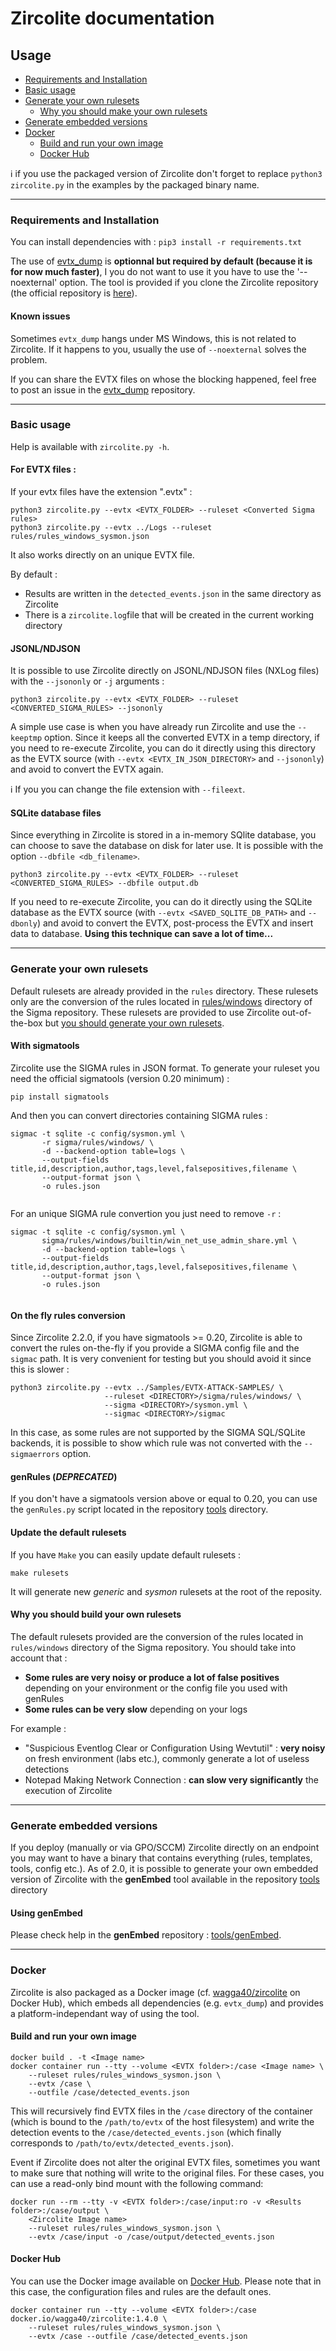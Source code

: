 # Zircolite documentation

## Usage

* [Requirements and Installation](#requirements-and-installation)
* [Basic usage](#basic-usage)
* [Generate your own rulesets](#generate-your-own-rulesets)
	* [Why you should make your own rulesets](#why-you-should-make-your-own-rulesets)
* [Generate embedded versions](#generate-embedded-versions)
* [Docker](#docker)
	* [Build and run your own image](#build-and-run-your-own-image)
	* [Docker Hub](#docker-Hub)

:information_source: if you use the packaged version of Zircolite don't forget to replace `python3 zircolite.py` in the examples by the packaged binary name.

---

### Requirements and Installation

You can install dependencies with : `pip3 install -r requirements.txt`

The use of [evtx_dump](https://github.com/omerbenamram/evtx) is **optionnal but required by default (because it is for now much faster)**, I you do not want to use it you have to use the '--noexternal' option. The tool is provided if you clone the Zircolite repository (the official repository is [here](https://github.com/omerbenamram/evtx)).

#### Known issues

Sometimes `evtx_dump` hangs under MS Windows, this is not related to Zircolite. If it happens to you, usually the use of `--noexternal` solves the problem.

If you can share the EVTX files on whose the blocking happened, feel free to post an issue in the [evtx_dump](https://github.com/omerbenamram/evtx/issues) repository.

---

### Basic usage 

Help is available with `zircolite.py -h`. 

#### For EVTX files : 

If your evtx files have the extension ".evtx" :

```shell
python3 zircolite.py --evtx <EVTX_FOLDER> --ruleset <Converted Sigma rules>
python3 zircolite.py --evtx ../Logs --ruleset rules/rules_windows_sysmon.json
```

It also works directly on an unique EVTX file.

By default : 

- Results are written in the `detected_events.json` in the same directory as Zircolite
- There is a `zircolite.log`file that will be created in the current working directory

#### JSONL/NDJSON

It is possible to use Zircolite directly on JSONL/NDJSON files (NXLog files) with the `--jsononly` or `-j` arguments : 

```shell
python3 zircolite.py --evtx <EVTX_FOLDER> --ruleset <CONVERTED_SIGMA_RULES> --jsononly
```

A simple use case is when you have already run Zircolite and use the `--keeptmp` option. Since it keeps all the converted EVTX in a temp directory, if you need to re-execute Zircolite, you can do it directly using this directory as the EVTX source (with `--evtx <EVTX_IN_JSON_DIRECTORY>` and `--jsononly`) and avoid to convert the EVTX again.

:information_source: If you you can change the file extension with `--fileext`.

#### SQLite database files

Since everything in Zircolite is stored in a in-memory SQlite database, you can choose to save the database on disk for later use. It is possible with the option `--dbfile <db_filename>`.

```shell
python3 zircolite.py --evtx <EVTX_FOLDER> --ruleset <CONVERTED_SIGMA_RULES> --dbfile output.db
```

If you need to re-execute Zircolite,  you can do it directly using the SQLite database as the EVTX source (with `--evtx <SAVED_SQLITE_DB_PATH>` and `--dbonly`) and avoid to convert the EVTX, post-process the EVTX and insert data to database. **Using this technique can save a lot of time...** 

---

### Generate your own rulesets

Default rulesets are already provided in the `rules` directory. These rulesets only are the conversion of the rules located in [rules/windows](https://github.com/SigmaHQ/sigma/tree/master/rules/windows) directory of the Sigma repository. These rulesets are provided to use Zircolite out-of-the-box but [you should generate your own rulesets](#why-you-should-build-your-own-rulesets).

#### With sigmatools

Zircolite use the SIGMA rules in JSON format. To generate your ruleset you need the official sigmatools (version 0.20 minimum) : 

```shell 
pip install sigmatools
```
And then you can convert directories containing SIGMA rules : 

```shell 
sigmac -t sqlite -c config/sysmon.yml \
       -r sigma/rules/windows/ \
       -d --backend-option table=logs \
       --output-fields title,id,description,author,tags,level,falsepositives,filename \
       --output-format json \
       -o rules.json
					  
```

For an unique SIGMA rule convertion you just need to remove `-r` : 

```shell 
sigmac -t sqlite -c config/sysmon.yml \
       sigma/rules/windows/builtin/win_net_use_admin_share.yml \
       -d --backend-option table=logs \
       --output-fields title,id,description,author,tags,level,falsepositives,filename \
       --output-format json \
       -o rules.json
					  
```
#### On the fly rules conversion

Since Zircolite 2.2.0, if you have sigmatools >= 0.20, Zircolite is able to convert the rules on-the-fly if you provide a SIGMA config file and the `sigmac` path. It is very convenient for testing but you should avoid it since this is slower : 

```shell
python3 zircolite.py --evtx ../Samples/EVTX-ATTACK-SAMPLES/ \
                     --ruleset <DIRECTORY>/sigma/rules/windows/ \
                     --sigma <DIRECTORY>/sysmon.yml \
                     --sigmac <DIRECTORY>/sigmac
```
In this case, as some rules are not supported by the SIGMA SQL/SQLite backends, it is possible to show which rule was not converted with the `--sigmaerrors` option.

#### genRules (*DEPRECATED*)

If you don't have a sigmatools version above or equal to 0.20, you can use the `genRules.py` script located in the repository [tools](../tools/genRules) directory.

#### Update the default rulesets 

If you have `Make` you can easily update default rulesets : 

```shell
make rulesets
```
It will generate new *generic* and *sysmon* rulesets at the root of the reposity.

#### Why you should build your own rulesets

The default rulesets provided are the conversion of the rules located in `rules/windows` directory of the Sigma repository. You should take into account that : 

- **Some rules are very noisy or produce a lot of false positives** depending on your environment or the config file you used with genRules
- **Some rules can be very slow** depending on your logs

For example : 

-  "Suspicious Eventlog Clear or Configuration Using Wevtutil" : **very noisy** on fresh environment (labs etc.), commonly generate a lot of useless detections
-  Notepad Making Network Connection : **can slow very significantly** the execution of Zircolite

---

### Generate embedded versions

If you deploy (manually or via GPO/SCCM) Zircolite directly on an endpoint you may want to have a binary that contains everything (rules, templates, tools, config etc.). As of 2.0, it is possible to generate your own embedded version of Zircolite with the **genEmbed** tool available in the repository [tools](../tools/genEmbed) directory

#### Using genEmbed

Please check help in the **genEmbed** repository : [tools/genEmbed](../tools/genEmbed).

---

### Docker

Zircolite is also packaged as a Docker image (cf. [wagga40/zircolite](https://hub.docker.com/r/wagga40/zircolite) on Docker Hub), which embeds all dependencies (e.g. `evtx_dump`) and provides a platform-independant way of using the tool.

#### Build and run your own image

```shell
docker build . -t <Image name>
docker container run --tty --volume <EVTX folder>:/case <Image name> \
	--ruleset rules/rules_windows_sysmon.json \
	--evtx /case \
	--outfile /case/detected_events.json
```

This will recursively find EVTX files in the `/case` directory of the container (which is bound to the `/path/to/evtx` of the host filesystem) and write the detection events to the `/case/detected_events.json` (which finally corresponds to `/path/to/evtx/detected_events.json`).

Event if Zircolite does not alter the original EVTX files, sometimes you want to make sure that nothing will write to the original files. For these cases, you can use a read-only bind mount with the following command:

```shell
docker run --rm --tty -v <EVTX folder>:/case/input:ro -v <Results folder>:/case/output \
	<Zircolite Image name> 
	--ruleset rules/rules_windows_sysmon.json \
	--evtx /case/input -o /case/output/detected_events.json
```

#### Docker Hub

You can use the Docker image available on [Docker Hub](https://hub.docker.com/r/wagga40/zircolite). Please note that in this case, the configuration files and rules are the default ones.

```shell
docker container run --tty --volume <EVTX folder>:/case docker.io/wagga40/zircolite:1.4.0 \
	--ruleset rules/rules_windows_sysmon.json \
	--evtx /case --outfile /case/detected_events.json
```
